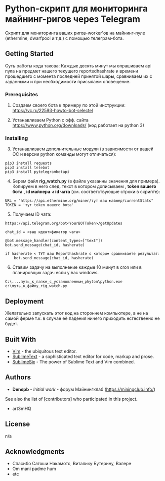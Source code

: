 # Python-скрипт для мониторинга майнинг-ригов через Telegram

Скрипт для мониторинга ваших ригов-worker'ов на майнинг-пуле (ethermine, dwarfpool и т.д.) с помощью телеграм-бота.

## Getting Started

Суть работы кода такова:
Каждые десять минут мы опрашиваем api пула на предмет нашего текущего reportedhashrate и времени прошедшего с момента последней принятой шары, сравниваем их с заданными и при необходимости присылаем оповещение.

### Prerequisites

1. Создаем своего бота к примеру по этой инструкции:
https://vc.ru/22593-howto-bot-selectel

2. Устанавливаем Python c офф. сайта https://www.python.org/downloads/  (код работает на python 3)


### Installing

3. Устанавливаем дополнительные модули (в зависимости от вашей ОС и версии python команды могут отличаться):

```
pip3 install requests
pip3 install telebot
pip3 install pytelegrambotapi
```
4. Берем файл **rig_watch.py** (в файле указанны значения для примера). 
Копируем в него след. текст в котором дописываем , **token вашего бота** , **id майнера** и **id чата** (см. соответствующие строки в скрипте):
```
URL = "https://api.ethermine.org/miner/тут ваш майнер/currentStats"
TOKEN = 'тут token вашего bota'
```
5. Получаем ID чата:
```
https://api.telegram.org/bot<YourBOTToken>/getUpdates

```

```
chat_id = <ваш идентификатор чата>

@bot.message_handler(content_types=["text"])
bot.send_message(chat_id, hasherate)

if hasherate < ТУТ ваш Reporthashrate с которым сравниваете результат:
	bot.send_message(chat_id, hasherate)

```

6. Ставим задачу на выполнение каждые 10 минут в cron или в планировщик задач если у вас windows.

```
C:\....путь_к_папке_с_установленным_phyton\python.exe c:\путь_к_файлу_rig_watch.py

```
## Deployment

Желательно запускать этот код на стороннем компьютере, а не на самой ферме т.к. в случае её падения ничего приходить естественно не будет. 

## Built With

* [Vim](https://www.vim.org) - the ubiquitous text editor.
* [SublimeText](https://www.sublimetext.com) - a sophisticated text editor for code, markup and prose.
* [SublimeSix](http://www.sublimesix.com) - The power of Sublime Text and Vim combined.

## Authors

* **Denspb** - *Initial work* - форум Майнингклаб (https://miningclub.info/)

See also the list of [contributors] who participated in this project.

- art3mHQ 

## License

n/a

## Acknowledgments

* Спасибо Сатоши Накамото, Виталику Бутерину, Валере
* Om mani padme hum
* etc
